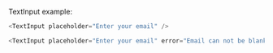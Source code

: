 TextInput example:

```js
<TextInput placeholder="Enter your email" />
```

```js
<TextInput placeholder="Enter your email" error="Email can not be blank" />
```
